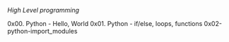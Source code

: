 *High Level programming*

0x00. Python - Hello, World
0x01. Python - if/else, loops, functions
0x02-python-import_modules
